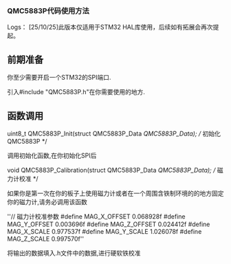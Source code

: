 ### QMC5883P代码使用方法

Logs：
[25/10/25]此版本仅适用于STM32 HAL库使用，后续如有拓展会再次提起。

## 前期准备

你至少需要开启一个STM32的SPI端口.

引入#include "QMC5883P.h"在你需要使用的地方.

## 函数调用

uint8_t QMC5883P_Init(struct QMC5883P_Data *QMC5883P_Data);             /* 初始化QMC5883P */

调用初始化函数,在你初始化SPI后

void QMC5883P_Calibration(struct QMC5883P_Data *QMC5883P_Data);         /* 磁力计校准 */

如果你是第一次在你的板子上使用磁力计或者在一个周围含铁制环境的的地方固定你的磁力计,请务必调用该函数

''// 磁力计校准参数
#define MAG_X_OFFSET            0.068928f
#define MAG_Y_OFFSET            0.003696f
#define MAG_Z_OFFSET            0.024412f
#define MAG_X_SCALE             0.977537f
#define MAG_Y_SCALE             1.026078f
#define MAG_Z_SCALE             0.997570f''

将输出的数据填入.h文件中的数据,进行硬软铁校准


